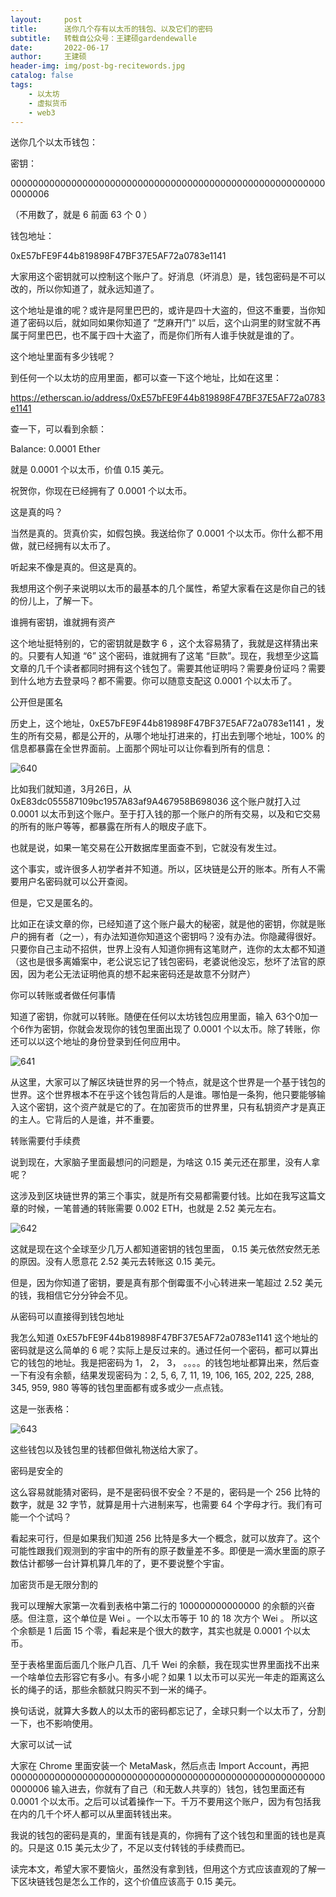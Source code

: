 ```yaml
---
layout:     post
title:      送你几个存有以太币的钱包、以及它们的密码
subtitle:   转载自公众号：王建硕gardendewalle
date:       2022-06-17
author:     王建硕
header-img: img/post-bg-recitewords.jpg
catalog: false
tags:
    - 以太坊
    - 虚拟货币
    - web3
---
```



送你几个以太币钱包：

密钥：

0000000000000000000000000000000000000000000000000000000000000006

（不用数了，就是 6 前面 63 个 0 ）

钱包地址：

0xE57bFE9F44b819898F47BF37E5AF72a0783e1141

大家用这个密钥就可以控制这个账户了。好消息（坏消息）是，钱包密码是不可以改的，所以你知道了，就永远知道了。

这个地址是谁的呢？或许是阿里巴巴的，或许是四十大盗的，但这不重要，当你知道了密码以后，就如同如果你知道了 “芝麻开门” 以后，这个山洞里的财宝就不再属于阿里巴巴，也不属于四十大盗了，而是你们所有人谁手快就是谁的了。

这个地址里面有多少钱呢？

到任何一个以太坊的应用里面，都可以查一下这个地址，比如在这里：

https://etherscan.io/address/0xE57bFE9F44b819898F47BF37E5AF72a0783e1141

查一下，可以看到余额：

Balance: 0.0001 Ether

就是 0.0001 个以太币，价值 0.15 美元。

祝贺你，你现在已经拥有了 0.0001 个以太币。

这是真的吗？

当然是真的。货真价实，如假包换。我送给你了 0.0001 个以太币。你什么都不用做，就已经拥有以太币了。

听起来不像是真的。但这是真的。

我想用这个例子来说明以太币的最基本的几个属性，希望大家看在这是你自己的钱的份儿上，了解一下。

谁拥有密钥，谁就拥有资产

这个地址挺特别的，它的密钥就是数字 6 ，这个太容易猜了，我就是这样猜出来的。只要有人知道 “6” 这个密码，谁就拥有了这笔 “巨款”。现在，我想至少这篇文章的几千个读者都同时拥有这个钱包了。需要其他证明吗？需要身份证吗？需要到什么地方去登录吗？都不需要。你可以随意支配这 0.0001 个以太币了。

公开但是匿名

历史上，这个地址，0xE57bFE9F44b819898F47BF37E5AF72a0783e1141 ，发生的所有交易，都是公开的，从哪个地址打进来的，打出去到哪个地址，100% 的信息都暴露在全世界面前。上面那个网址可以让你看到所有的信息：

![640](https://user-images.githubusercontent.com/6897274/174315234-130b66be-031d-4753-ad67-52dc1539570f.jpg)


比如我们就知道，3月26日，从0xE83dc055587109bc1957A83af9A467958B698036 这个账户就打入过 0.0001 以太币到这个账户。至于打入钱的那一个账户的所有交易，以及和它交易的所有的账户等等，都暴露在所有人的眼皮子底下。



也就是说，如果一笔交易在公开数据库里面查不到，它就没有发生过。



这个事实，或许很多人初学者并不知道。所以，区块链是公开的账本。所有人不需要用户名密码就可以公开查阅。



但是，它又是匿名的。



比如正在读文章的你，已经知道了这个账户最大的秘密，就是他的密钥，你就是账户的拥有者（之一），有办法知道你知道这个密钥吗？没有办法。你隐藏得很好。只要你自己主动不招供，世界上没有人知道你拥有这笔财产，连你的太太都不知道 （这也是很多离婚案中，老公说忘记了钱包密码，老婆说他没忘，愁坏了法官的原因，因为老公无法证明他真的想不起来密码还是故意不分财产）



你可以转账或者做任何事情



知道了密钥，你就可以转账。随便在任何以太坊钱包应用里面，输入 63个0加一个6作为密钥，你就会发现你的钱包里面出现了 0.0001 个以太币。除了转账，你还可以以这个地址的身份登录到任何应用中。

![641](https://user-images.githubusercontent.com/6897274/174315555-878e3cb1-f7dc-452e-a905-f1204d94dc7f.jpg)

从这里，大家可以了解区块链世界的另一个特点，就是这个世界是一个基于钱包的世界。这个世界根本不在乎这个钱包背后的人是谁。哪怕是一条狗，他只要能够输入这个密钥，这个资产就是它的了。在加密货币的世界里，只有私钥资产才是真正的主人。它背后的人是谁，并不重要。

转账需要付手续费

说到现在，大家脑子里面最想问的问题是，为啥这 0.15 美元还在那里，没有人拿呢？

这涉及到区块链世界的第三个事实，就是所有交易都需要付钱。比如在我写这篇文章的时候，一笔普通的转账需要 0.002 ETH，也就是 2.52 美元左右。

![642](https://user-images.githubusercontent.com/6897274/174315647-74912761-5629-44cc-aed2-79f36087b3ac.jpg)

这就是现在这个全球至少几万人都知道密钥的钱包里面， 0.15 美元依然安然无恙的原因。没有人愿意花 2.52 美元去转账这 0.15 美元。

但是，因为你知道了密钥，要是真有那个倒霉蛋不小心转进来一笔超过 2.52 美元的钱，我相信它分分钟会不见。



从密码可以直接得到钱包地址



我怎么知道 0xE57bFE9F44b819898F47BF37E5AF72a0783e1141 这个地址的密码就是这么简单的 6 呢？实际上是反过来的。通过任何一个密码，都可以算出它的钱包的地址。我是把密码为 1， 2， 3， 。。。。的钱包地址都算出来，然后查一下有没有余额，结果发现密码为：2, 5, 6, 7, 11, 19, 106, 165, 202, 225, 288, 345, 959, 980 等等的钱包里面都有或多或少一点点钱。

这是一张表格：

![643](https://user-images.githubusercontent.com/6897274/174315779-9bf8652a-3741-496e-8417-caae30617fb4.jpg)

这些钱包以及钱包里的钱都但做礼物送给大家了。

密码是安全的

这么容易就能猜对密码，是不是密码很不安全？不是的，密码是一个 256 比特的数字，就是 32 字节，就算是用十六进制来写，也需要 64 个字母才行。我们有可能一个个试吗？

看起来可行，但是如果我们知道 256 比特是多大一个概念，就可以放弃了。这个可能性跟我们观测到的宇宙中的所有的原子数量差不多。即便是一滴水里面的原子数估计都够一台计算机算几年的了，更不要说整个宇宙。

加密货币是无限分割的

我可以理解大家第一次看到表格中第二行的 100000000000000 的余额的兴奋感。但注意，这个单位是 Wei 。一个以太币等于 10 的 18 次方个 Wei 。 所以这个余额是 1 后面 15 个零，看起来是个很大的数字，其实也就是 0.0001 个以太币。

至于表格里面后面几个账户几百、几千 Wei 的余额，我在现实世界里面找不出来一个啥单位去形容它有多小。有多小呢？如果 1 以太币可以买光一年走的距离这么长的绳子的话，那些余额就只购买不到一米的绳子。

换句话说，就算大多数人的以太币的密码都忘记了，全球只剩一个以太币了，分割一下，也不影响使用。

大家可以试一试

大家在 Chrome 里面安装一个 MetaMask，然后点击 Import Account，再把0000000000000000000000000000000000000000000000000000000000000006 输入进去，你就有了自己（和无数人共享的）钱包，钱包里面还有 0.0001 个以太币。之后可以试着操作一下。千万不要用这个账户，因为有包括我在内的几千个坏人都可以从里面转钱出来。

我说的钱包的密码是真的，里面有钱是真的，你拥有了这个钱包和里面的钱也是真的。只是这 0.15 美元太少了，不足以支付转钱的手续费而已。

读完本文，希望大家不要恼火，虽然没有拿到钱，但用这个方式应该直观的了解一下区块链钱包是怎么工作的，这个价值应该高于 0.15 美元。
